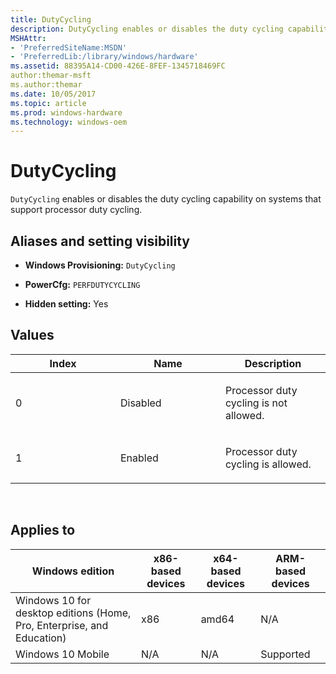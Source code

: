 ```yaml
---
title: DutyCycling
description: DutyCycling enables or disables the duty cycling capability on systems that support processor duty cycling.
MSHAttr:
- 'PreferredSiteName:MSDN'
- 'PreferredLib:/library/windows/hardware'
ms.assetid: 88395A14-CD00-426E-8FEF-1345718469FC
author:themar-msft
ms.author:themar
ms.date: 10/05/2017
ms.topic: article
ms.prod: windows-hardware
ms.technology: windows-oem
---
```


# DutyCycling


`DutyCycling` enables or disables the duty cycling capability on systems that support processor duty cycling.

## <span id="Aliases_and_setting_visibility"></span><span id="aliases_and_setting_visibility"></span><span id="ALIASES_AND_SETTING_VISIBILITY"></span>Aliases and setting visibility


-   **Windows Provisioning:** `DutyCycling`

-   **PowerCfg:** `PERFDUTYCYCLING`

-   **Hidden setting:** Yes

## <span id="Values"></span><span id="values"></span><span id="VALUES"></span>Values


<table>
<colgroup>
<col width="33%" />
<col width="33%" />
<col width="33%" />
</colgroup>
<thead>
<tr class="header">
<th>Index</th>
<th>Name</th>
<th>Description</th>
</tr>
</thead>
<tbody>
<tr class="odd">
<td><p>0</p></td>
<td><p>Disabled</p></td>
<td><p>Processor duty cycling is not allowed.</p></td>
</tr>
<tr class="even">
<td><p>1</p></td>
<td><p>Enabled</p></td>
<td><p>Processor duty cycling is allowed.</p></td>
</tr>
</tbody>
</table>

 

## <span id="Applies_to"></span><span id="applies_to"></span><span id="APPLIES_TO"></span>Applies to


| Windows edition                                                        | x86-based devices | x64-based devices | ARM-based devices |
|------------------------------------------------------------------------|-------------------|-------------------|-------------------|
| Windows 10 for desktop editions (Home, Pro, Enterprise, and Education) | x86               | amd64             | N/A               |
| Windows 10 Mobile                                                      | N/A               | N/A               | Supported         |
